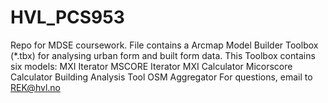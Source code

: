 # HVL_PCS953
Repo for MDSE coursework.
File contains a Arcmap Model Builder Toolbox (*.tbx) for analysing urban form and built form data.
This Toolbox contains six models:
MXI Iterator
MSCORE Iterator
MXI Calculator
Micorscore Calculator
Building Analysis Tool
OSM Aggregator
For questions, email to REK@hvl.no
